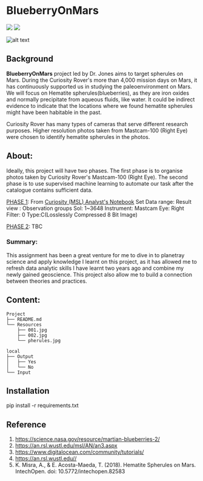 # BIueberryOnMars


![](https://img.shields.io/badge/numpy-1.21.5-informational?style=plastic&logo=appveyor)
![](https://img.shields.io/badge/pandas-1.3.5-informational?style=plastic&logo=appveyor)


![alt text](https://github.com/LynHJ/BIueberryOnMars/Resources/pherules.jpg)

## Background

**BIueberryOnMars** project led by Dr. Jones aims to target spherules on Mars. During the Curiosity Rover's more than 4,000 mission days on Mars, it has continuously supported us in studying the paleoenvironment on Mars. We will focus on Hematite spherules(blueberries), as they are iron oxides and normally precipitate from aqueous fluids, like water. It could be indirect evidence to indicate that the locations where we found hematite spherules might have been habitable in the past.

Curiosity Rover has many types of cameras that serve different research purposes. Higher resolution photos taken from Mastcam-100 (Right Eye) were chosen to identify hematite spherules in the photos.


## About:  

Ideally, this project will have two phases. The first phase is to organise photos taken by Curiosity Rover's  Mastcam-100 (Right Eye). The second phase is to use supervised machine learning to automate our task after the catalogue contains sufficient data. 


<u>PHASE 1</u>:
From [Curiosity (MSL) Analyst's Notebook](https://an.rsl.wustl.edu/msl/AN/an3.aspx)
Set Data range:
Result view : Observation groups
Sol: 1~3648
Instrument: Mastcam
Eye: Right
Filter: 0 
Type:C(Losslessly Compressed 8 Bit Image)

<u>PHASE 2</u>:
TBC

   
### Summary:

This assignment has been a great venture for me to dive in to planetray science and apply knowledge I learnt on this project, as it has allowed me to refresh data analytic skills I have learnt two years ago and combine my newly gained geoscience. This project also allow me to build a connection between theories and practices.



## Content:
```
Project  
├── README.md
└── Resources
    ├── 001.jpg
    ├── 002.jpg
    └── pherules.jpg 

local 
├── Output
│   ├── Yes
│   └── No
└── Input
``` 

## Installation

pip install -r requirements.txt


## Reference

1. https://science.nasa.gov/resource/martian-blueberries-2/ 
2. https://an.rsl.wustl.edu/msl/AN/an3.aspx
3. https://www.digitalocean.com/community/tutorials/
4. https://an.rsl.wustl.edu// 
5. K. Misra, A., & E. Acosta-Maeda, T. (2018). Hematite Spherules on Mars. IntechOpen. doi: 10.5772/intechopen.82583 











